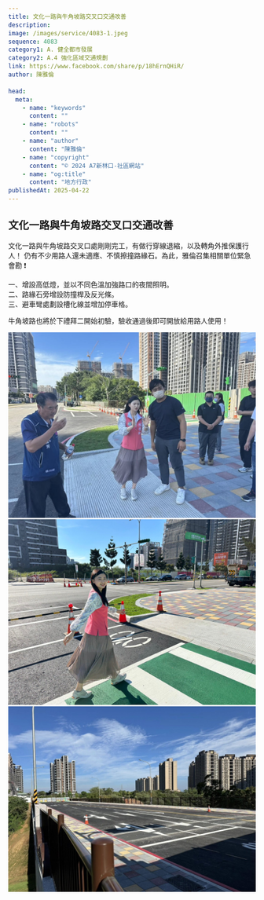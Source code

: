 ```yaml
---
title: 文化一路與牛角坡路交叉口交通改善
description:
image: /images/service/4083-1.jpeg
sequence: 4083
category1: A. 健全都市發展
category2: A.4 強化區域交通規劃
link: https://www.facebook.com/share/p/18hErnQHiR/
author: 陳雅倫

head:
  meta:
    - name: "keywords"
      content: ""
    - name: "robots"
      content: ""
    - name: "author"
      content: "陳雅倫"
    - name: "copyright"
      content: "© 2024 A7新林口-社區網站"
    - name: "og:title"
      content: "地方行政"
publishedAt: 2025-04-22
---
```


## 文化一路與牛角坡路交叉口交通改善

文化一路與牛角坡路交叉口處剛剛完工，有做行穿線退縮，以及轉角外推保護行人！
仍有不少用路人還未適應、不慎擦撞路緣石。為此，雅倫召集相關單位緊急會勘 ❗️

一、增設高低燈，並以不同色溫加強路口的夜間照明。  
二、路緣石旁增設防撞桿及反光條。  
三、避車彎處劃設槽化線並增加停車格。

牛角坡路也將於下禮拜二開始初驗，驗收通過後即可開放給用路人使用！

![s4083-1.jpeg](/images/service/s4083-1.jpeg)
![s4083-2.jpeg](/images/service/s4083-2.jpeg)
![s4083-3.jpeg](/images/service/s4083-3.jpeg)
